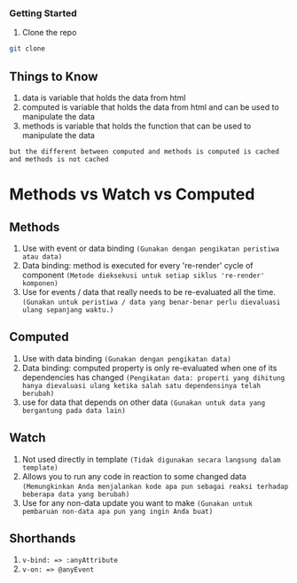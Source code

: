 ### Getting Started

1. Clone the repo

```sh
git clone
```

## Things to Know

1. data is variable that holds the data from html
2. computed is variable that holds the data from html and can be used to manipulate the data
3. methods is variable that holds the function that can be used to manipulate the data

`but the different between computed and methods is computed is cached and methods is not cached`

# Methods vs Watch vs Computed

## Methods

1. Use with event or data binding
   `(Gunakan dengan pengikatan peristiwa atau data)`
2. Data binding: method is executed for every 're-render' cycle of component
   `(Metode dieksekusi untuk setiap siklus 're-render' komponen)`
3. Use for events / data that really needs to be re-evaluated all the time.
   `(Gunakan untuk peristiwa / data yang benar-benar perlu dievaluasi ulang sepanjang waktu.)`

## Computed

1. Use with data binding `(Gunakan dengan pengikatan data)`
2. Data binding: computed property is only re-evaluated when one of its dependencies has changed
   `(Pengikatan data: properti yang dihitung hanya dievaluasi ulang ketika salah satu dependensinya telah berubah)`
3. use for data that depends on other data
   `(Gunakan untuk data yang bergantung pada data lain)`

## Watch

1. Not used directly in template `(Tidak digunakan secara langsung dalam template)`
2. Allows you to run any code in reaction to some changed data
   `(Memungkinkan Anda menjalankan kode apa pun sebagai reaksi terhadap beberapa data yang berubah)`
3. Use for any non-data update you want to make
   `(Gunakan untuk pembaruan non-data apa pun yang ingin Anda buat)`

## Shorthands

1. `v-bind: => :anyAttribute`
2. `v-on: => @anyEvent`
